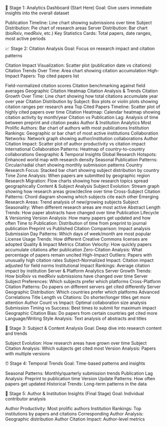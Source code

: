 🚀 Stage 1: Analytics Dashboard (Start Here)
Goal: Give users immediate insights into the overall dataset

Publication Timeline: Line chart showing submissions over time
Subject Distribution: Pie chart of research areas
Server Distribution: Bar chart (bioRxiv, medRxiv, etc.)
Key Statistics Cards: Total papers, date ranges, most active periods



📈 Stage 2: Citation Analysis
Goal: Focus on research impact and citation patterns

Citation Impact Visualization: Scatter plot (publication date vs citations)
Citation Trends Over Time: Area chart showing citation accumulation
High-Impact Papers: Top cited papers list


Field-normalized citation scores
Citation benchmarking against field averages
Geographic Citation Heatmap
Citation Analysis & Trends
Citation Growth Over Time: Line chart showing how total citations accumulate year over year
Citation Distribution by Subject: Box plots or violin plots showing citation ranges per research area
Top Cited Papers Timeline: Scatter plot of highly cited papers over time
Citation Heatmap: Calendar heatmap showing citation activity by month/year
Citation vs Publication Lag: Analysis of time between preprint and citation peaks
Author & Institution Analytics
Most Prolific Authors: Bar chart of authors with most publications
Institution Rankings: Geographic or bar chart of most active institutions
Collaboration Networks: Network graph showing author/institution collaborations
Author Citation Impact: Scatter plot of author productivity vs citation impact
International Collaboration Patterns: Heatmap of country-to-country collaborations
Geographic & Temporal Insights
Global Research Hotspots: Enhanced world map with research density
Seasonal Publication Patterns: Circular/radial chart showing monthly submission patterns
Country Research Focus: Stacked bar chart showing subject distribution by country
Time Zone Analysis: When papers are submitted by geographic region
Research Migration: Flow charts showing how research topics spread geographically
Content & Subject Analysis
Subject Evolution: Stream graph showing how research areas grow/decline over time
Cross-Subject Citation Patterns: Chord diagram showing which subjects cite each other
Emerging Research Areas: Trend analysis of new/growing subjects
Subject Seasonality: When different research areas are most active
Abstract Length Trends: How paper abstracts have changed over time
Publication Lifecycle & Versioning
Version Analysis: How many papers get updated and how often
Time to Publication: Distribution of time from preprint to journal publication
Preprint vs Published Citation Comparison: Impact analysis
Submission Day Patterns: Which days of week/month are most popular
License Usage Trends: How different Creative Commons licenses are adopted
Quality & Impact Metrics
Citation Velocity: How quickly papers accumulate citations after publication
Zero-Citation Analysis: What percentage of papers remain uncited
High-Impact Outliers: Papers with unusually high citation rates
Subject-Normalized Impact: Citation impact adjusted for field norms
Institutional Impact Rankings: Average citation impact by institution
Server & Platform Analytics
Server Growth Trends: How bioRxiv vs medRxiv submissions have changed over time
Server Subject Preferences: Which subjects prefer which platforms
Cross-Platform Citation Patterns: Do papers on different servers get cited differently
Server Geographic Distribution: Which countries prefer which platforms
Advanced Correlations
Title Length vs Citations: Do shorter/longer titles get more attention
Author Count vs Impact: Optimal collaboration size analysis
Submission Timing vs Success: Best times to submit for maximum impact
Geographic Citation Bias: Do papers from certain countries get cited more
Language/Writing Style Analysis: Text analysis of abstracts and titles


🔬 Stage 3: Subject & Content Analysis
Goal: Deep dive into research content and trends

Subject Evolution: How research areas have grown over time
Subject Citation Analysis: Which subjects get cited most
Version Analysis: Papers with multiple versions



⏰ Stage 4: Temporal Trends
Goal: Time-based patterns and insights

Seasonal Patterns: Monthly/quarterly submission trends
Publication Lag Analysis: Preprint to publication time
Version Update Patterns: How often papers get updated
Historical Trends: Long-term patterns in the data



👥 Stage 5: Author & Institution Insights (Final Stage)
Goal: Individual contributor analysis

Author Productivity: Most prolific authors
Institution Rankings: Top institutions by papers and citations
Corresponding Author Analysis: Geographic distribution
Author Citation Impact: Author-level metrics